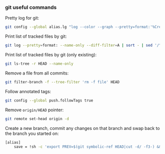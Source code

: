 ### git useful commands

Pretty log for git:

```bash
git config --global alias.lg "log --color --graph --pretty=format:'%Cred%h%Creset -%C(yellow)%d%Creset %s %Cgreen(%cr) %C(bold blue)<%an>%Creset' --abbrev-commit --all"
```

Print list of tracked files by git:

```bash
git log --pretty=format: --name-only --diff-filter=A | sort - | sed '/^$/d'
```

Print list of tracked files by git (only existing): 

```bash
git ls-tree -r HEAD --name-only
```

Remove a file from all commits: 

```bash
git filter-branch -f --tree-filter 'rm -f file' HEAD
```

Follow annotated tags:

```bash
git config --global push.followTags true
```
Remove `origin/HEAD` pointer:

```bash
git remote set-head origin -d
```
Create a new branch, commit any changes on that branch and swap back to the branch you started on:

```bash
[alias]
    save = !sh -c 'export PREV=$(git symbolic-ref HEAD|cut -d/ -f3-) && git checkout -b "$1" && git commit -am "$1" && git checkout "$PREV"' -
```
